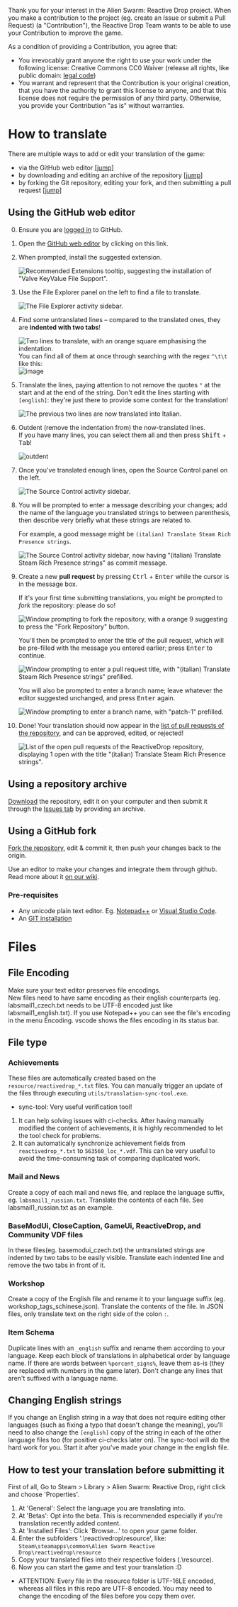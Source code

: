 Thank you for your interest in the Alien Swarm: Reactive Drop project. When you make a
contribution to the project (eg. create an Issue or submit a Pull Request)
(a "Contribution"), the Reactive Drop Team wants to be able to use your Contribution to improve
the game.

As a condition of providing a Contribution, you agree that:

- You irrevocably grant anyone the right to use your work under the following license: Creative Commons CC0 Waiver (release all rights, like public domain: [legal code](https://creativecommons.org/publicdomain/zero/1.0/))
- You warrant and represent that the Contribution is your original creation, that you have the authority to grant this license to anyone, and that this license does not require the permission of any third party. Otherwise, you provide your Contribution "as is" without warranties.

# How to translate

There are multiple ways to add or edit your translation of the game:

* via the GitHub web editor [\[jump\]](#using-the-github-web-editor)
* by downloading and editing an archive of the repository [\[jump\]](#using-a-repository-archive)
* by forking the Git repository, editing your fork, and then submitting a pull request [\[jump\]](#using-a-github-fork)

## Using the GitHub web editor

0. Ensure you are [logged in](https://github.com/login) to GitHub.

1. Open the [GitHub web editor](https://github.dev/ReactiveDrop/reactivedrop_translations) by clicking on this link.

2. When prompted, install the suggested extension.

   ![Recommended Extensions tooltip, suggesting the installation of "Valve KeyValue File Support".](https://user-images.githubusercontent.com/1540885/210736839-3e297a14-59bd-4296-8673-25e3e25b6648.png)

3. Use the File Explorer panel on the left to find a file to translate.

   ![The File Explorer activity sidebar.](https://user-images.githubusercontent.com/1540885/210736894-3f82846d-2c7c-4747-bb7d-ecbe0612c8c3.png)

4. Find some untranslated lines – compared to the translated ones, they are **indented with two tabs**!

   ![Two lines to translate, with an orange square emphasising the indentation.](https://user-images.githubusercontent.com/1540885/210736935-643c5e14-7fca-46b0-8924-c45b734359ad.png)  
   You can find all of them at once through searching with the regex `^\t\t` like this:  
   ![image](https://user-images.githubusercontent.com/69652463/213093897-08f6b1c3-7cc3-47d3-bb13-a383ca8ef17b.png)


5. Translate the lines, paying attention to not remove the quotes `"` at the start and at the end of the string.
   Don't edit the lines starting with `[english]`: they're just there to provide some context for the translation!

   ![The previous two lines are now translated into Italian.](https://user-images.githubusercontent.com/1540885/210737245-7fd57508-908b-47fe-9c14-040e8a8e2ac1.png)

6. Outdent (remove the indentation from) the now-translated lines.  
   If you have many lines, you can select them all and then press <kbd>Shift</kbd> + <kbd>Tab</kbd>!

   ![outdent](https://user-images.githubusercontent.com/69652463/213098425-3cd2a854-cf2b-4846-b1e1-fa8c48db4cfb.gif)


7. Once you've translated enough lines, open the Source Control panel on the left.

   ![The Source Control activity sidebar.](https://user-images.githubusercontent.com/1540885/210737455-72f3c2b8-200e-44a7-ae93-5e5aa0d4f8e6.png)

8. You will be prompted to enter a message describing your changes; add the name of the language you translated strings to between parenthesis, then describe very briefly what these strings are related to.
   
   For example, a good message might be `(italian) Translate Steam Rich Presence strings`.

   ![The Source Control activity sidebar, now having "(italian) Translate Steam Rich Presence strings" as commit message.](https://user-images.githubusercontent.com/1540885/210737513-06935053-f900-4b4d-9ba2-0ca19a67ee4c.png)

9. Create a new **pull request** by pressing <kbd>Ctrl</kbd> + <kbd>Enter</kbd> while the cursor is in the message box.
   
   If it's your first time submitting translations, you might be prompted to *fork* the repository: please do so!
   
   ![Window prompting to fork the repository, with a orange 9 suggesting to press the "Fork Repository" button.](https://user-images.githubusercontent.com/1540885/210737549-06ebede8-10c9-451d-a5bf-20b916f67b9f.png)

   You'll then be prompted to enter the title of the pull request, which will be pre-filled with the message you entered earlier; press <kbd>Enter</kbd> to continue.

   ![Window prompting to enter a pull request title, with "(italian) Translate Steam Rich Presence strings" prefilled.](https://user-images.githubusercontent.com/1540885/210737584-03186854-4697-49ad-b889-be013618b605.png)

   You will also be prompted to enter a branch name; leave whatever the editor suggested unchanged, and press <kbd>Enter</kbd> again.

   ![Window prompting to enter a branch name, with "patch-1" prefilled.](https://user-images.githubusercontent.com/1540885/210737617-0ec6fc32-e569-44a8-8ec0-2862982cb497.png)

10. Done! Your translation should now appear in the [list of pull requests of the repository](https://github.com/ReactiveDrop/reactivedrop_translations/pulls), and can be approved, edited, or rejected!

    ![List of the open pull requests of the ReactiveDrop repository, displaying 1 open with the title "(italian) Translate Steam Rich Presence strings".](https://user-images.githubusercontent.com/1540885/210737654-9525a62b-a4ae-46b9-ae83-12e7b73e5e67.png)

## Using a repository archive

[Download](https://github.com/ReactiveDrop/reactivedrop_translations/archive/refs/heads/master.zip) the repository, edit it on your computer and then submit it through the [Issues tab](https://github.com/ReactiveDrop/reactivedrop_translations/issues) by providing an archive.

## Using a GitHub fork

[Fork the repository](https://github.com/ReactiveDrop/reactivedrop_translations/fork), edit & commit it, then push your changes back to the origin.

Use an editor to make your changes and integrate them through github. Read more about it [on our wiki](https://github.com/ReactiveDrop/reactivedrop_translations/wiki).

### Pre-requisites
- Any unicode plain text editor. Eg. [Notepad++](https://notepad-plus-plus.org/) or [Visual Studio Code](https://code.visualstudio.com/).
- An [GIT installation](https://git-scm.com/downloads)

# Files

## File Encoding
Make sure your text editor preserves file encodings.  
New files need to have same encoding as their english counterparts (eg. labsmail1_czech.txt needs to be UTF-8 encoded just like labsmail1_english.txt). If you use Notepad++ you can see the file's encoding in the menu Encoding. vscode shows the files encoding in its status bar.

## File type
### Achievements
These files are automatically created based on the `resource/reactivedrop_*.txt` files. You can manually trigger an update of the files through executing `utils/translation-sync-tool.exe`.
* sync-tool: Very useful verification tool!
 1. It can help solving issues with ci-checks. After having manually modified the content of achievements, it is highly recommended to let the tool check for problems.
 2. It can automatically synchronize achievement fields from `reactivedrop_*.txt` to `563560_loc_*.vdf`. This can be very useful to avoid the time-consuming task of comparing duplicated work.

### Mail and News
Create a copy of each mail and news file, and replace the language suffix, eg. `labsmail1_russian.txt`. Translate the contents of each file. See labsmail1_russian.txt as an example.

### BaseModUi, CloseCaption, GameUi, ReactiveDrop, and Community VDF files
In these files(eg. basemodui_czech.txt) the untranslated strings are indented by two tabs to be easily visible. Translate each indented line and remove the two tabs in front of it.

### Workshop
Create a copy of the English file and rename it to your language suffix (eg. workshop_tags_schinese.json). Translate the contents of the file. In JSON files, only translate text on the right side of the colon `:`.

### Item Schema
Duplicate lines with an `_english` suffix and rename them according to your language. Keep each block of translations in alphabetical order by language name. If there are words between `%percent_signs%`, leave them as-is (they are replaced with numbers in the game later). Don't change any lines that aren't suffixed with a language name.

## Changing English strings
If you change an English string in a way that does not require editing other languages (such as fixing a typo that doesn't change the meaning), you'll need to also change the `[english]` copy of the string in each of the other language files too (for positive ci-checks later on). The sync-tool will do the hard work for you. Start it after you've made your change in the english file. 

## How to test your translation before submitting it
First of all, Go to Steam > Library > Alien Swarm: Reactive Drop, right click and choose 'Properties'.
1. At 'General': Select the language you are translating into.
2. At 'Betas': Opt into the beta. This is recommended especially if you're translation recently added content.
3. At 'Installed Files': Click 'Browse...' to open your game folder.
4. Enter the subfolders '.\reactivedrop\resource', like: `Steam\steamapps\common\Alien Swarm Reactive Drop\reactivedrop\resource`
5. Copy your translated files into their respective folders (.\resource).
6. Now you can start the game and test your translation :D

- ATTENTION: Every file in the resource folder is UTF-16LE encoded, whereas all files in this repo are UTF-8 encoded. You may need to change the encoding of the files before you copy them over.
